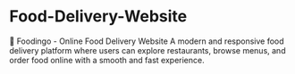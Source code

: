 # Food-Delivery-Website
🍴 Foodingo - Online Food Delivery Website A modern and responsive food delivery platform where users can explore restaurants, browse menus, and order food online with a smooth and fast experience. 
